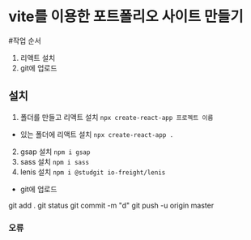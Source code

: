 # vite를 이용한 포트폴리오 사이트 만들기

#작업 순서 
1. 리액트 설치
2. git에 업로드

## 설치
1. 폴더를 만들고 리액트 설치 `npx create-react-app 프로젝트 이름`
- 있는 폴더에 리액트 설치 `npx create-react-app .`
2. gsap 설치 `npm i gsap`
3. sass 설치 `npm i sass`
4. lenis 설치 `npm i @studgit io-freight/lenis`

- git에 업로드

git add .
git status
git commit -m "d"
git push -u origin master

### 오류 
